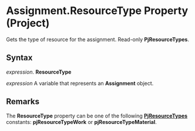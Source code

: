 
# Assignment.ResourceType Property (Project)

Gets the type of resource for the assignment. Read-only  **PjResourceTypes**.


## Syntax

 _expression_. **ResourceType**

 _expression_ A variable that represents an **Assignment** object.


## Remarks

The  **ResourceType** property can be one of the following **[PjResourceTypes](9e5c4732-e07f-6082-6073-9674862d9676.md)** constants: **pjResourceTypeWork** or **pjResourceTypeMaterial**.

